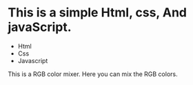 # This is a simple Html, css, And javaScript.
* Html
* Css
* Javascript

This is a RGB color mixer. Here you can mix the  RGB colors.

